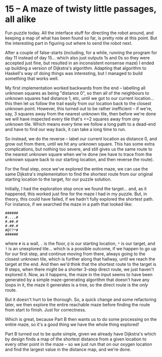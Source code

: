 # 15 &ndash; A maze of twisty little passages, all alike
Fun puzzle today. All the interface stuff for directing the robot around, and keeping a map of what has been found so far, is pretty rote at this point. But the interesting part in figuring out where to send the robot next.

After a couple of false-starts (including, for a while, running the program for day 11 instead of day 15... which also just outputs 1s and 0s so they were accepted just fine, but resulted in an inconsistent nonsense maze) I ended up building a version of Dijkstra's algorithm. Adapting that algorithm to Haskell's way of doing things was interesting, but I managed to build something that works well.

My first implementation worked backwards from the end &ndash; labelling all unknown squares as being "distance 0", so then all of the neighbours to unknown squares had distance 1, etc, until we got to our current location... this then let us follow the trail easily from our location back to the closest unknown point. However, this turned out to be rather inefficient &ndash; if we're, say, 3 squares away from the nearest unknown tile, then before we're done we will have inspected every tile that's <=2 squares away from _any_ unknown tile. Which means every time we follow a long path to a dead-end and have to find our way back, it can take a long time to run.

So instead, we do the reverse &ndash; label our current location as distance 0, and grow out from there, until we hit any unknown square. This has some extra complications, but nothing too severe, and still gives us the same route to the nearest unknown square when we're done (we have to trace from the unknown square back to our starting location, and then reverse the route).

For the final step, once we've explored the entire maze, we can use the same Dijkstra's implementation to find the shortest route from our original starting location to the target, for our puzzle solution.

Initially, I had the exploration stop once we found the target... and, as it happened, this worked just fine for the maze I had in my puzzle. But, in theory, this could have failed, if we hadn't fully explored the shortest path. For instance, if we searched the maze in a path that looked like:
```
######
#....#
#.##.#
#.##.#
#@??*#
######
```
where `#` is a wall, `.` is the floor, `@` is our starting location, `*` is our target, and `?` is an unexplored tile... which is a possible outcome, if we happen to go up for our first step, and continue moving from there, always going to the closest unknown tile, which is further along that hallway, until we reach the target at the end. And then we'd think that the shortest route to the target is 9 steps, when there might be a shorter 3-step direct route, we just haven't explored it. Now, as it happens, the maze in the input seems to have been generated by a simple maze-generating algorithm that doesn't have any loops in it, the maze it generates is a tree, so the direct route is the _only_ route.

But it doesn't hurt to be thorough. So, a quick change and some refactoring later, we then explore the entire reachable maze before finding the route from start to finish. Just for correctness.

Which is great, because Part B then wants us to do some processing on the entire maze, so it's a good thing we have the whole thing explored!

Part B turned out to be quite simple, given we already have Dijkstra's which by design finds a map of the shortest distance from a given location to every other point in the maze &ndash; so we just run that on our oxygen location and find the largest value in the distance map, and we're done.
